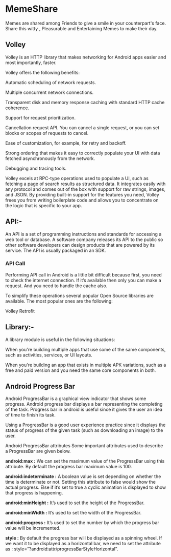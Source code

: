 # MemeShare
Memes are shared among Friends to give a smile in your counterpart's face. Share this witty , Pleasurable and Entertaining Memes to make their day.

<h2> Volley </h2>
Volley is an HTTP library that makes networking for Android apps easier and most importantly, faster. 

Volley offers the following benefits:

Automatic scheduling of network requests.

Multiple concurrent network connections.

Transparent disk and memory response caching with standard HTTP cache coherence.

Support for request prioritization.

Cancellation request API. You can cancel a single request, or you can set blocks or scopes of requests to cancel.

Ease of customization, for example, for retry and backoff.

Strong ordering that makes it easy to correctly populate your UI with data fetched asynchronously from the network.

Debugging and tracing tools.

Volley excels at RPC-type operations used to populate a UI, such as fetching a page of search results as structured data. It integrates easily with any protocol and comes out of the box with support for raw strings, images, and JSON. By providing built-in support for the features you need, Volley frees you from writing boilerplate code and allows you to concentrate on the logic that is specific to your app.

<h2> API:-</h2> An API is a set of programming instructions and standards for accessing a web tool or database. A software company releases its API to the public so other software developers can design products that are powered by its service. The API is usually packaged in an SDK.

<h3> API Call </h3>
Performing API call in Android is a little bit difficult because first, you need to check the internet connection. If it’s available then only you can make a request. And you need to handle the cache also.

To simplify these operations several popular Open Source libraries are available. The most popular ones are the following:

Volley
Retrofit

<h2>Library:-</h2> A library module is useful in the following situations:

When you're building multiple apps that use some of the same components, such as activities, services, or UI layouts.

When you're building an app that exists in multiple APK variations, such as a free and paid version and you need the same core components in both.

<h2> Android Progress Bar </h2>
Android ProgressBar is a graphical view indicator that shows some progress. Android progress bar displays a bar representing the completing of the task. Progress bar in android is useful since it gives the user an idea of time to finish its task.

Using a ProgressBar is a good user experience practice since it displays the status of progress of the given task (such as downloading an image) to the user.

Android ProgressBar attributes
Some important attributes used to describe a ProgressBar are given below.

**android:max :** We can set the maximum value of the ProgressBar using this attribute. By default the progress bar maximum value is 100.

**android:indeterminate :** A boolean value is set depending on whether the time is determinate or not. Setting this attribute to false would show the actual progress. Else if it’s set to true a cyclic animation is displayed to show that progress is happening.

**android:minHeight :** It’s used to set the height of the ProgressBar.

**android:minWidth :** It’s used to set the width of the ProgressBar.

**android:progress :** It’s used to set the number by which the progress bar value will be incremented.

**style :** By default the progress bar will be displayed as a spinning wheel. If we want it to be displayed as a horizontal bar, we need to set the attribute as : style=”?android:attr/progressBarStyleHorizontal”.

